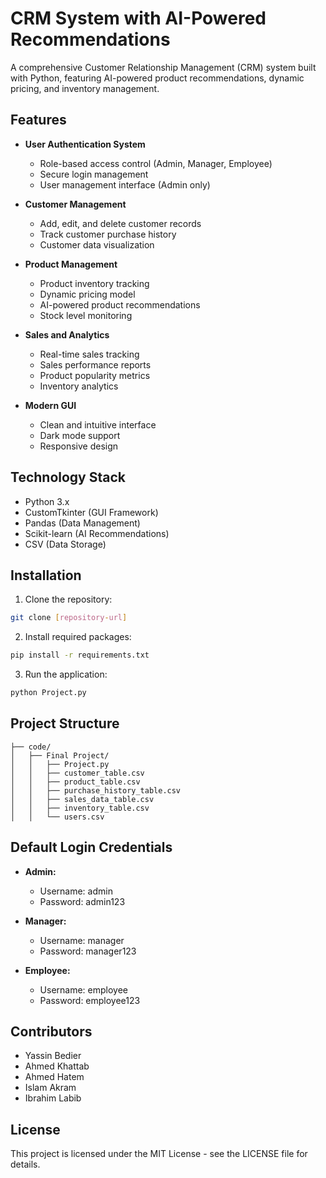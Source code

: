 # CRM System with AI-Powered Recommendations

A comprehensive Customer Relationship Management (CRM) system built with Python, featuring AI-powered product recommendations, dynamic pricing, and inventory management.

## Features

- **User Authentication System**
  - Role-based access control (Admin, Manager, Employee)
  - Secure login management
  - User management interface (Admin only)

- **Customer Management**
  - Add, edit, and delete customer records
  - Track customer purchase history
  - Customer data visualization

- **Product Management**
  - Product inventory tracking
  - Dynamic pricing model
  - AI-powered product recommendations
  - Stock level monitoring

- **Sales and Analytics**
  - Real-time sales tracking
  - Sales performance reports
  - Product popularity metrics
  - Inventory analytics

- **Modern GUI**
  - Clean and intuitive interface
  - Dark mode support
  - Responsive design

## Technology Stack

- Python 3.x
- CustomTkinter (GUI Framework)
- Pandas (Data Management)
- Scikit-learn (AI Recommendations)
- CSV (Data Storage)

## Installation

1. Clone the repository:
```bash
git clone [repository-url]
```

2. Install required packages:
```bash
pip install -r requirements.txt
```

3. Run the application:
```bash
python Project.py
```

## Project Structure

```
├── code/
│   ├── Final Project/
│   │   ├── Project.py
│   │   ├── customer_table.csv
│   │   ├── product_table.csv
│   │   ├── purchase_history_table.csv
│   │   ├── sales_data_table.csv
│   │   ├── inventory_table.csv
│   │   └── users.csv
```

## Default Login Credentials

- **Admin:**
  - Username: admin
  - Password: admin123

- **Manager:**
  - Username: manager
  - Password: manager123

- **Employee:**
  - Username: employee
  - Password: employee123

## Contributors

- Yassin Bedier
- Ahmed Khattab
- Ahmed Hatem
- Islam Akram
- Ibrahim Labib

## License

This project is licensed under the MIT License - see the LICENSE file for details.